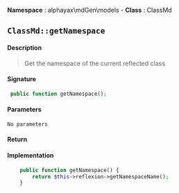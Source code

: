**Namespace**  : alphayax\mdGen\models  - **Class** : ClassMd

## `ClassMd::getNamespace`

#### Description

> Get the namespace of the current reflected class


#### Signature

```php
 public function getNamespace();
```

#### Parameters

    No parameters

#### Return


#### Implementation

```php
    public function getNamespace() {
        return $this->reflexion->getNamespaceName();
    }

```
